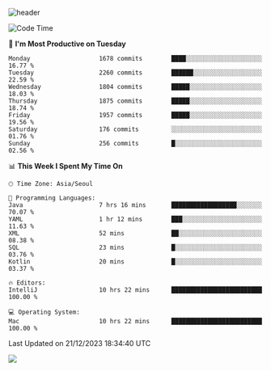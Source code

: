 ![header](https://capsule-render.vercel.app/api?type=Egg&color=timeAuto&height=300&section=header&text=PoPo&fontSize=90&animation=fadeIn)

  <!--START_SECTION:waka-->
![Code Time](http://img.shields.io/badge/Code%20Time-1%2C315%20hrs%2012%20mins-blue)

📅 **I'm Most Productive on Tuesday** 

```text
Monday                   1678 commits        ████░░░░░░░░░░░░░░░░░░░░░   16.77 % 
Tuesday                  2260 commits        ██████░░░░░░░░░░░░░░░░░░░   22.59 % 
Wednesday                1804 commits        █████░░░░░░░░░░░░░░░░░░░░   18.03 % 
Thursday                 1875 commits        █████░░░░░░░░░░░░░░░░░░░░   18.74 % 
Friday                   1957 commits        █████░░░░░░░░░░░░░░░░░░░░   19.56 % 
Saturday                 176 commits         ░░░░░░░░░░░░░░░░░░░░░░░░░   01.76 % 
Sunday                   256 commits         █░░░░░░░░░░░░░░░░░░░░░░░░   02.56 % 
```


📊 **This Week I Spent My Time On** 

```text
🕑︎ Time Zone: Asia/Seoul

💬 Programming Languages: 
Java                     7 hrs 16 mins       ██████████████████░░░░░░░   70.07 % 
YAML                     1 hr 12 mins        ███░░░░░░░░░░░░░░░░░░░░░░   11.63 % 
XML                      52 mins             ██░░░░░░░░░░░░░░░░░░░░░░░   08.38 % 
SQL                      23 mins             █░░░░░░░░░░░░░░░░░░░░░░░░   03.76 % 
Kotlin                   20 mins             █░░░░░░░░░░░░░░░░░░░░░░░░   03.37 % 

🔥 Editors: 
IntelliJ                 10 hrs 22 mins      █████████████████████████   100.00 % 

💻 Operating System: 
Mac                      10 hrs 22 mins      █████████████████████████   100.00 % 
```


 Last Updated on 21/12/2023 18:34:40 UTC
<!--END_SECTION:waka-->



<img src="https://capsule-render.vercel.app/api?type=Egg&color=timeAuto&height=300&section=footer&text=PoPo&fontSize=90&animation=fadeIn&reversal=true" />
